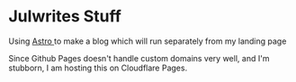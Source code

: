 # Julwrites Stuff

Using [ Astro ](astro.build) to make a blog which will run separately from my landing page

Since Github Pages doesn't handle custom domains very well, and I'm stubborn, I am hosting this on Cloudflare Pages. 
